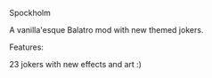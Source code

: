 Spockholm

A vanilla'esque Balatro mod with new themed jokers. 

Features:

23 jokers with new effects and art :)



